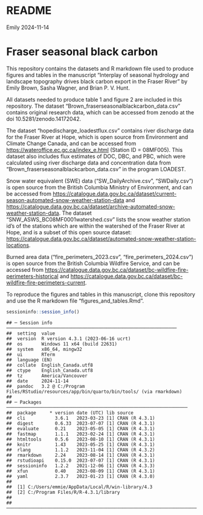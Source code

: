 README
================
Emily
2024-11-14

# Fraser seasonal black carbon

This repository contains the datasets and R markdown file used to
produce figures and tables in the manuscript “Interplay of seasonal
hydrology and landscape topography drives black carbon export in the
Fraser River” by Emily Brown, Sasha Wagner, and Brian P. V. Hunt.

All datasets needed to produce table 1 and figure 2 are included in this
repository. The dataset “Brown_fraserseasonalblackcarbon_data.csv”
contains original research data, which can be accessed from zenodo at the doi
10.5281/zenodo.14172042.

The dataset “hopedischarge_loadestflux.csv” contains river discharge
data for the Fraser River at Hope, which is open source from Environment
and Climate Change Canada, and can be accessed from
<https://wateroffice.ec.gc.ca/index_e.html> (Station ID = 08MF005). This
dataset also includes flux estimates of DOC, DBC, and PBC, which were
calculated using river discharge data and concentration data from
“Brown_fraserseasonalblackcarbon_data.csv” in the program LOADEST.

Snow water equivalent (SWE) data (“SW_DailyArchive.csv”, “SWDaily.csv”)
is open source from the British Columbia Ministry of Environment, and
can be accessed from
<https://catalogue.data.gov.bc.ca/dataset/current-season-automated-snow-weather-station-data>
and
<https://catalogue.data.gov.bc.ca/dataset/archive-automated-snow-weather-station-data>.
The dataset “SNW_ASWS_BC08MF0001watershed.csv” lists the snow weather
station id’s of the stations which are within the watershed of the
Fraser River at Hope, and is a subset of this open source dataset:
<https://catalogue.data.gov.bc.ca/dataset/automated-snow-weather-station-locations>.

Burned area data (“fire_perimeters_2023.csv”,
“fire_perimeters_2024.csv”) is open source from the British Columbia
Wildfire Service, and can be accessed from
<https://catalogue.data.gov.bc.ca/dataset/bc-wildfire-fire-perimeters-historical>
and
<https://catalogue.data.gov.bc.ca/dataset/bc-wildfire-fire-perimeters-current>.

To reproduce the figures and tables in this manuscript, clone this
repository and use the R markdown file “figures_and_tables.Rmd”.

``` r
sessioninfo::session_info()
```

    ## ─ Session info ───────────────────────────────────────────────────────────────
    ##  setting  value
    ##  version  R version 4.3.1 (2023-06-16 ucrt)
    ##  os       Windows 11 x64 (build 22631)
    ##  system   x86_64, mingw32
    ##  ui       RTerm
    ##  language (EN)
    ##  collate  English_Canada.utf8
    ##  ctype    English_Canada.utf8
    ##  tz       America/Vancouver
    ##  date     2024-11-14
    ##  pandoc   3.2 @ C:/Program Files/RStudio/resources/app/bin/quarto/bin/tools/ (via rmarkdown)
    ## 
    ## ─ Packages ───────────────────────────────────────────────────────────────────
    ##  package     * version date (UTC) lib source
    ##  cli           3.6.1   2023-03-23 [1] CRAN (R 4.3.1)
    ##  digest        0.6.33  2023-07-07 [1] CRAN (R 4.3.1)
    ##  evaluate      0.21    2023-05-05 [1] CRAN (R 4.3.1)
    ##  fastmap       1.1.1   2023-02-24 [1] CRAN (R 4.3.1)
    ##  htmltools     0.5.6   2023-08-10 [1] CRAN (R 4.3.1)
    ##  knitr         1.43    2023-05-25 [1] CRAN (R 4.3.1)
    ##  rlang         1.1.2   2023-11-04 [1] CRAN (R 4.3.2)
    ##  rmarkdown     2.24    2023-08-14 [1] CRAN (R 4.3.1)
    ##  rstudioapi    0.15.0  2023-07-07 [1] CRAN (R 4.3.1)
    ##  sessioninfo   1.2.2   2021-12-06 [1] CRAN (R 4.3.3)
    ##  xfun          0.40    2023-08-09 [1] CRAN (R 4.3.1)
    ##  yaml          2.3.7   2023-01-23 [1] CRAN (R 4.3.0)
    ## 
    ##  [1] C:/Users/emmie/AppData/Local/R/win-library/4.3
    ##  [2] C:/Program Files/R/R-4.3.1/library
    ## 
    ## ──────────────────────────────────────────────────────────────────────────────
